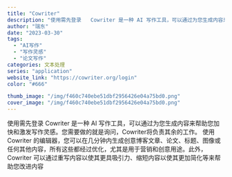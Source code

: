 ```yaml
---
title: "Cowriter"
description: "使用需先登录   Cowriter 是一种 AI 写作工具，可以通过为您生成内容来帮助您加快和激发写作灵感。您需要做的就"
author: "瑞东"
date: "2023-03-30"
tags:
  - "AI写作"
  - "写作灵感"
  - "论文写作"
categories: 文本处理
series: "application"
website_link: "https://cowriter.org/login"
color: "#666"

thumb_image: "/img/f460c740ebe51dbf2956426e04a75bd0.png"
cover_image: "/img/f460c740ebe51dbf2956426e04a75bd0.png"
---
```


使用需先登录   Cowriter 是一种 AI 写作工具，可以通过为您生成内容来帮助您加快和激发写作灵感。您需要做的就是询问，Cowriter将负责其余的工作。 使用 Cowriter 的编辑器，您可以在几分钟内生成创意博客文章、论文、标题、图像或任何其他内容，所有这些都经过优化，尤其是用于营销和创意用途。此外，Cowriter 可以通过重写内容以使其更具吸引力、缩短内容以使其更加简化等来帮助您改进内容 